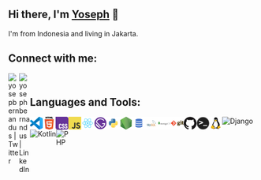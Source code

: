 ## Hi there, I'm [Yoseph](https://github.com/yosephbernandus) 👋 
<!--
![](https://komarev.com/ghpvc/?username=yosephbernandus&style=flat-square)
-->

I'm from Indonesia and living in Jakarta. <br>

<!--
- 🌱  &nbsp; I’m currently learning mobile development (kotlin) & go
- 🥅  &nbsp; 2022 Goals: Contribute more to Open Source projects
-->

## Connect with me:

[<img align="left" alt="yosepbernandus | Twitter" width="22px" src="https://cdn.jsdelivr.net/npm/simple-icons@v3/icons/twitter.svg" />][twitter]
[<img align="left" alt="yosephbernandus | LinkedIn" width="22px" src="https://cdn.jsdelivr.net/npm/simple-icons@v3/icons/linkedin.svg" />][linkedin]

<br />

## Languages and Tools:

<img align="left" alt="Visual Studio Code" width="26px" src="https://raw.githubusercontent.com/github/explore/80688e429a7d4ef2fca1e82350fe8e3517d3494d/topics/visual-studio-code/visual-studio-code.png" />
<img align="left" alt="HTML5" width="26px" src="https://raw.githubusercontent.com/github/explore/80688e429a7d4ef2fca1e82350fe8e3517d3494d/topics/html/html.png" />
<img align="left" alt="CSS3" width="26px" src="https://raw.githubusercontent.com/github/explore/80688e429a7d4ef2fca1e82350fe8e3517d3494d/topics/css/css.png" />
<img align="left" alt="JavaScript" width="26px" src="https://raw.githubusercontent.com/github/explore/80688e429a7d4ef2fca1e82350fe8e3517d3494d/topics/javascript/javascript.png" />
<img align="left" alt="React" width="26px" src="https://raw.githubusercontent.com/github/explore/80688e429a7d4ef2fca1e82350fe8e3517d3494d/topics/react/react.png" />
<img align="left" alt="Gatsby" width="26px" src="https://raw.githubusercontent.com/github/explore/e94815998e4e0713912fed477a1f346ec04c3da2/topics/gatsby/gatsby.png" />
<img align="left" alt="Python" width="26px" src="https://raw.githubusercontent.com/github/explore/80688e429a7d4ef2fca1e82350fe8e3517d3494d/topics/python/python.png">
<img align="left" alt="Node.js" width="26px" src="https://raw.githubusercontent.com/github/explore/80688e429a7d4ef2fca1e82350fe8e3517d3494d/topics/nodejs/nodejs.png" />
<img align="left" alt="SQL" width="26px" src="https://raw.githubusercontent.com/github/explore/80688e429a7d4ef2fca1e82350fe8e3517d3494d/topics/sql/sql.png" />
<img align="left" alt="MySQL" width="26px" src="https://raw.githubusercontent.com/github/explore/80688e429a7d4ef2fca1e82350fe8e3517d3494d/topics/mysql/mysql.png" />
<img align="left" alt="MongoDB" width="26px" src="https://raw.githubusercontent.com/github/explore/80688e429a7d4ef2fca1e82350fe8e3517d3494d/topics/mongodb/mongodb.png" />
<img align="left" alt="Git" width="26px" src="https://raw.githubusercontent.com/github/explore/80688e429a7d4ef2fca1e82350fe8e3517d3494d/topics/git/git.png" />
<img align="left" alt="GitHub" width="26px" src="https://raw.githubusercontent.com/github/explore/78df643247d429f6cc873026c0622819ad797942/topics/github/github.png" />
<img align="left" alt="Terminal" width="26px" src="https://raw.githubusercontent.com/github/explore/80688e429a7d4ef2fca1e82350fe8e3517d3494d/topics/terminal/terminal.png" />
<img align="left" alt="Linux" height="26px" src="https://raw.githubusercontent.com/github/explore/80688e429a7d4ef2fca1e82350fe8e3517d3494d/topics/linux/linux.png">
<img align="left" alt="Django" height="26px" src="https://cdn.worldvectorlogo.com/logos/django.svg">
<img align="left" alt="Kotlin" height="26px" src="https://cdn.iconscout.com/icon/free/png-512/kotlin-2752140-2284957.png">
<img align="left" alt="PHP" width="26px" src="https://cdn.iconscout.com/icon/free/png-128/php-2752101-2284918.png" />
<br />
<br />


[twitter]: https://twitter.com/yosepbernandus
[linkedin]: https://linkedin.com/in/yosephbernandus

<!--
##  My Github Stats:

<div>
<a href="https://github-readme-stats.vercel.app/api?username=yosephbernandus&theme=tokyonight">
  <img  align="left" src="https://github-readme-stats.vercel.app/api?username=yosephbernandus&count_private=true&show_icons=true&theme=tokyonight" />
</a>
 <!--
<a href="https://github-readme-stats.vercel.app/api/top-langs/?username=yosephbernandus&theme=tokyonight">
  <img align="left" src="https://github-readme-stats.vercel.app/api/top-langs/?username=yosephbernandus&theme=tokyonight" />
</a>
-->
</div>
<!--
**yosephbernandus/yosephbernandus** is a ✨ _special_ ✨ repository because its `README.md` (this file) appears on your GitHub profile.

Here are some ideas to get you started:

- 🔭 I’m currently working on ...
- 🌱 I’m currently learning ...
- 👯 I’m looking to collaborate on ...
- 🤔 I’m looking for help with ...
- 💬 Ask me about ...
- 📫 How to reach me: ...
- 😄 Pronouns: ...
- ⚡ Fun fact: ...
-->

